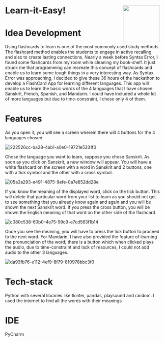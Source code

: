 # Learn-it-Easy! <img align="right" width="120" height="120" src="https://github.com/DaveVaishnavi/Learn-it-Easy/assets/99636505/ef72f36d-b347-495f-8c4d-75dcd88db65a">

# Idea Development

Using flashcards to learn is one of the most commonly used study methods. The flashcard method enables the students to engage in active recalling and also to create lasting connections. Nearly a week before Syntax Error, I found some flashcards from my room while cleaning my book-shelf. It just struck me that programming can recreate this concept of flashcards and enable us to learn some tough things in a very interesting way. As Syntax Error was approaching, I decided to give these 36 hours of the hackathon to develop a FlashCard App for learning different languages. This app will enable us to learn the basic words of the 4 languages that I have chosen: Sanskrit, French, Spanish, and Mandarin. I could have included a whole lot of more languages but due to time-constraint, I chose only 4 of them.

# Features

As you open it, you will see a screen wherein there will 4 buttons for the 4 languages chosen.

![222526cc-ba28-4ab1-a0e0-19721e5331f0](https://github.com/DaveVaishnavi/Learn-it-Easy/assets/99636505/89fd6233-ff0c-48ea-89e1-c73dfd833b24)

Chose the language you want to learn, suppose you chose Sanskrit. As soon as you click on Sanskrit, a new window will appear. You will have a white flashcard on the screen with a word in Sanskrit and 2 buttons, one with a tick symbol and the other with a cross symbol.

![05a3a293-e491-4875-9efe-0a7e852dd28e](https://github.com/DaveVaishnavi/Learn-it-Easy/assets/99636505/a5651469-169a-46c9-a6f2-826b6511f260)

If you know the meaning of the displayed word, click on the tick button. This will delete that particular word from your list to learn as you should not get to see something that you already know again and again and you will be shown the next Sanskrit word. If you press the cross button, you will be shown the English meaning of that word on the other side of the flashcard.

![c080c538-60b0-4e75-99c9-e7cd563f1b14](https://github.com/DaveVaishnavi/Learn-it-Easy/assets/99636505/3383ac27-2030-4b15-b0c0-1322f89c7cfd)

Once you see the meaning, you will have to press the tick button to proceed to the next word. For Mandarin, I have also provided the feature of learning the pronunciation of the word; there is a button which when clicked plays the audio, due to time-constraint and lack of resources, I could not add audio to the other 3 languages.

![da93fb76-e112-4ef9-8f79-810978bbc3f0](https://github.com/DaveVaishnavi/Learn-it-Easy/assets/99636505/346e6955-e229-4b0d-b019-10a78e3e65f3)

# Tech-stack
Python with several libraries like tkinter, pandas, playsound and random. I used the internet to find all the words with their meanings

# IDE
PyCharm




